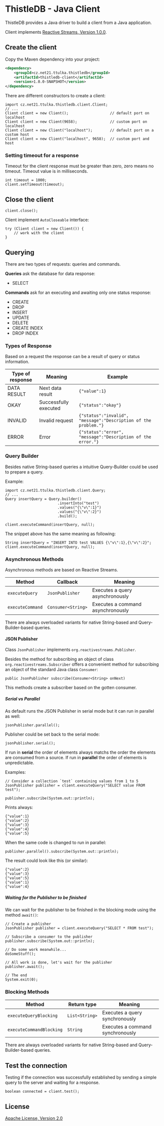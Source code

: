 # ThistleDB - Java Client 

ThistleDB provides a Java driver to build a client from a Java application.

Client implements [Reactive Streams, Version 1.0.0](http://www.reactive-streams.org).

## Create the client 

Copy the Maven dependency into your project:
```xml
<dependency>
    <groupId>cz.net21.ttulka.thistledb</groupId>
    <artifactId>thistledb-client</artifactId>
    <version>1.0.0-SNAPSHOT</version>
</dependency>
```
There are different constructors to create a client:
```
import cz.net21.ttulka.thistledb.client.Client;
// ...
Client client = new Client();                   // default port on localhost 
Client client = new Client(9658);               // custom port on localhost
Client client = new Client("localhost");        // default port on a custom host
Client client = new Client("localhost", 9658);  // custom port and host
```

### Setting timeout for a response
Timeout for the client response must be greater than zero, zero means no timeout.
Timeout value is in milliseconds.
```
int timeout = 1000;
client.setTimeout(timeout);
```

## Close the client 
```
client.close();
```
Client implement `AutoCloseable` interface:
```
try (Client client = new Client()) {
    // work with the client
}
```

## Querying
There are two types of requests: queries and commands.

**Queries** ask the database for data response:
- SELECT

**Commands** ask for an executing and awaiting only one status response:
- CREATE
- DROP
- INSERT
- UPDATE
- DELETE
- CREATE INDEX
- DROP INDEX

### Types of Response
Based on a request the response can be a result of query or status information.

| Type of response | Meaning               | Example                                                         |
| ---------------- | --------------------- | --------------------------------------------------------------- |
| DATA RESULT      | Next data result      | `{"value":1}`                                                   |
| OKAY             | Successfully executed | `{"status":"okay"}`                                             |
| INVALID          | Invalid request       | `{"status":"invalid", "message":"Description of the problem."}` |
| ERROR            | Error                 | `{"status":"error", "message":"Description of the error."}`     |

### Query Builder
Besides native String-based queries a intuitive Query-Builder could be used to prepare a query.

Example:
```
import cz.net21.ttulka.thistledb.client.Query;
// ...
Query insertQuery = Query.builder()
                        .insertInto("test")
                        .values("{\"v\":1}")
                        .values("{\"v\":2}")
                        .build();
                        
client.executeCommand(insertQuery, null);
```
The snippet above has the same meaning as following:
```
String insertQuery = "INSERT INTO test VALUES {\"v\":1},{\"v\":2}";
client.executeCommand(insertQuery, null);
```

### Asynchronous Methods
Asynchronous methods are based on Reactive Streams.

| Method           | Callback           | Meaning                           |
| ---------------- | ------------------ | --------------------------------- |
| `executeQuery`   | `JsonPublisher`    | Executes a query asynchronously   |
| `executeCommand` | `Consumer<String>` | Executes a command asynchronously |

There are always overloaded variants for native String-based and Query-Builder-based queries.

#### JSON Publisher
Class `JsonPublisher` implements `org.reactivestreams.Publisher`. 

Besides the method for subscribing an object of class `org.reactivestreams.Subscriber` offers a convenient method for subscribing an object of the standard Java class `Consumer`:
```
public JsonPublisher subscribe(Consumer<String> onNext)
```
This methods create a subscriber based on the gotten consumer.

##### Serial vs Parallel
As default runs the JSON Publisher in serial mode but it can run in parallel as well:
```
jsonPublisher.parallel();
```
Publisher could be set back to the serial mode:
```
jsonPublisher.serial();
```

If run in **serial** the order of elements always matchs the order the elements are consumed from a source.
If run in **parallel** the order of elements is unpredictable.

Examples:
```
// Consider a collection `test` containing values from 1 to 5
JsonPublisher publisher = client.executeQuery("SELECT value FROM test");

publisher.subscribe(System.out::println);
```
Prints always:
```
{"value":1}
{"value":2}
{"value":3}
{"value":4}
{"value":5}
```
When the same code is changed to run in parallel:
```
publisher.parallel().subscribe(System.out::println);
```
The result could look like this (or similar):
```
{"value":2}
{"value":3}
{"value":5}
{"value":1}
{"value":4}
```

##### Waiting for the Publisher to be finished
We can wait for the publisher to be finished in the blocking mode using the method `await()`:
```
// Create a publisher
JsonPublisher publisher = client.executeQuery("SELECT * FROM test");

// Subscribe a consumer to the publisher
publisher.subscribe(System.out::println);

// Do some work meanwhile...
doSomeStuff();

// All work is done, let's wait for the publisher
publisher.await();

// The end
System.exit(0);
```

### Blocking Methods
| Method                   | Return type    | Meaning                          |
| ------------------------ | -------------- | -------------------------------- |
| `executeQueryBlocking`   | `List<String>` | Executes a query synchronously   |
| `executeCommandBlocking` | `String`       | Executes a command synchronously |

There are always overloaded variants for native String-based and Query-Builder-based queries.

## Test the connection
Testing if the connection was successfully established by sending a simple query to the server and waiting for a response.
```
boolean connected = client.test();
```

## License

[Apache License, Version 2.0](http://www.apache.org/licenses/LICENSE-2.0)
